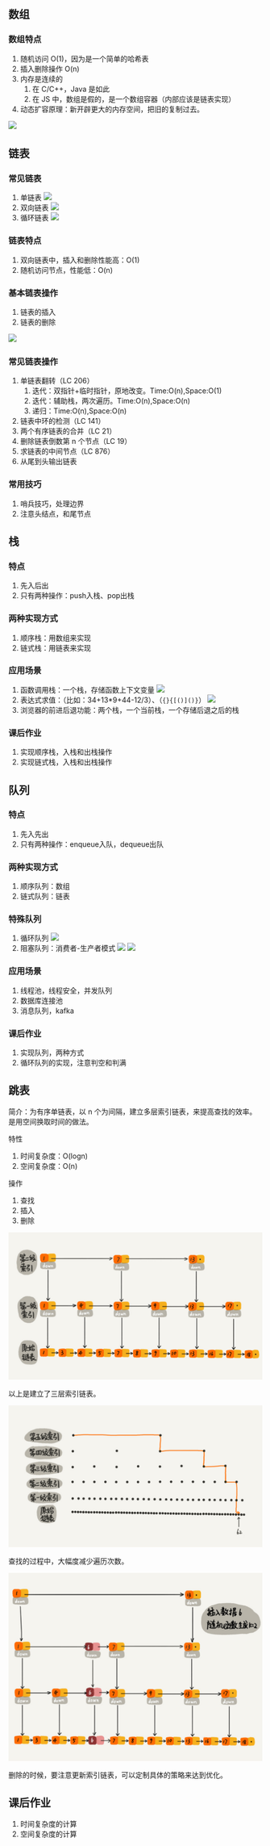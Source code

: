 ## 数组

### 数组特点
1. 随机访问 O(1)，因为是一个简单的哈希表
2. 插入删除操作 O(n)
3. 内存是连续的
    1. 在 C/C++，Java 是如此
    2. 在 JS 中，数组是假的，是一个数组容器（内部应该是链表实现）
4. 动态扩容原理：新开辟更大的内存空间，把旧的复制过去。

![](https://static001.geekbang.org/resource/image/98/c4/98df8e702b14096e7ee4a5141260cdc4.jpg)

## 链表

### 常见链表
1. 单链表
    ![](https://static001.geekbang.org/resource/image/b9/eb/b93e7ade9bb927baad1348d9a806ddeb.jpg)
2. 双向链表
    ![](https://static001.geekbang.org/resource/image/cb/0b/cbc8ab20276e2f9312030c313a9ef70b.jpg)
3. 循环链表
    ![](https://static001.geekbang.org/resource/image/86/55/86cb7dc331ea958b0a108b911f38d155.jpg)

### 链表特点
1. 双向链表中，插入和删除性能高：O(1)
2. 随机访问节点，性能低：O(n)

### 基本链表操作
1. 链表的插入
2. 链表的删除

![](https://static001.geekbang.org/resource/image/45/17/452e943788bdeea462d364389bd08a17.jpg)

### 常见链表操作
1. 单链表翻转（LC 206）
    1. 迭代：双指针+临时指针，原地改变。Time:O(n),Space:O(1)
    2. 迭代：辅助栈，两次遍历。Time:O(n),Space:O(n)
    2. 递归：Time:O(n),Space:O(n)
2. 链表中环的检测（LC 141）
3. 两个有序链表的合并（LC 21）
4. 删除链表倒数第 n 个节点（LC 19）
5. 求链表的中间节点（LC 876）
6. 从尾到头输出链表

### 常用技巧
1. 哨兵技巧，处理边界
2. 注意头结点，和尾节点

## 栈

### 特点
1. 先入后出
2. 只有两种操作：push入栈、pop出栈

### 两种实现方式
1. 顺序栈：用数组来实现
2. 链式栈：用链表来实现

### 应用场景
1. 函数调用栈：一个栈，存储函数上下文变量
    ![](https://static001.geekbang.org/resource/image/17/1c/17b6c6711e8d60b61d65fb0df5559a1c.jpg)
2. 表达式求值：（比如：34+13*9+44-12/3）、（`{}{[()]()}`）
    ![](https://static001.geekbang.org/resource/image/bc/00/bc77c8d33375750f1700eb7778551600.jpg)
3. 浏览器的前进后退功能：两个栈，一个当前栈，一个存储后退之后的栈

### 课后作业
1. 实现顺序栈，入栈和出栈操作
2. 实现链式栈，入栈和出栈操作

## 队列

### 特点
1. 先入先出
2. 只有两种操作：enqueue入队，dequeue出队

### 两种实现方式
1. 顺序队列：数组
2. 链式队列：链表

### 特殊队列
1. 循环队列
    ![](https://static001.geekbang.org/resource/image/3d/ec/3d81a44f8c42b3ceee55605f9aeedcec.jpg)
2. 阻塞队列：消费者-生产者模式
    ![](https://static001.geekbang.org/resource/image/5e/eb/5ef3326181907dea0964f612890185eb.jpg)
    ![](https://static001.geekbang.org/resource/image/9f/67/9f539cc0f1edc20e7fa6559193898067.jpg)

### 应用场景
1. 线程池，线程安全，并发队列
2. 数据库连接池
3. 消息队列，kafka

### 课后作业
1. 实现队列，两种方式
2. 循环队列的实现，注意判空和判满

## 跳表

简介：为有序单链表，以 n 个为间隔，建立多层索引链表，来提高查找的效率。是用空间换取时间的做法。

特性
1. 时间复杂度：O(logn)
2. 空间复杂度：O(n)

操作
1. 查找
2. 插入
3. 删除

![](https://raw.githubusercontent.com/JerryC8080/figure-bed/master/img/20191023213004.jpg)

以上是建立了三层索引链表。

![](https://raw.githubusercontent.com/JerryC8080/figure-bed/master/img/20191023213003.jpg)

查找的过程中，大幅度减少遍历次数。

![](https://raw.githubusercontent.com/JerryC8080/figure-bed/master/img/20191023213005.jpg)

删除的时候，要注意更新索引链表，可以定制具体的策略来达到优化。

## 课后作业
1. 时间复杂度的计算
2. 空间复杂度的计算
